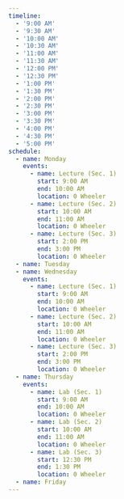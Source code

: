 ```yaml
---
timeline:
  - '9:00 AM'
  - '9:30 AM'
  - '10:00 AM'
  - '10:30 AM'
  - '11:00 AM'
  - '11:30 AM'
  - '12:00 PM'
  - '12:30 PM'
  - '1:00 PM'
  - '1:30 PM'
  - '2:00 PM'
  - '2:30 PM'
  - '3:00 PM'
  - '3:30 PM'
  - '4:00 PM'
  - '4:30 PM'
  - '5:00 PM'
schedule:
  - name: Monday
    events:
      - name: Lecture (Sec. 1)
        start: 9:00 AM
        end: 10:00 AM
        location: 0 Wheeler
      - name: Lecture (Sec. 2)
        start: 10:00 AM
        end: 11:00 AM
        location: 0 Wheeler
      - name: Lecture (Sec. 3)
        start: 2:00 PM
        end: 3:00 PM
        location: 0 Wheeler
  - name: Tuesday
  - name: Wednesday
    events:
      - name: Lecture (Sec. 1)
        start: 9:00 AM
        end: 10:00 AM
        location: 0 Wheeler
      - name: Lecture (Sec. 2)
        start: 10:00 AM
        end: 11:00 AM
        location: 0 Wheeler
      - name: Lecture (Sec. 3)
        start: 2:00 PM
        end: 3:00 PM
        location: 0 Wheeler
  - name: Thursday
    events:
      - name: Lab (Sec. 1)
        start: 9:00 AM
        end: 10:00 AM
        location: 0 Wheeler
      - name: Lab (Sec. 2)
        start: 10:00 AM
        end: 11:00 AM
        location: 0 Wheeler
      - name: Lab (Sec. 3)
        start: 12:30 PM
        end: 1:30 PM
        location: 0 Wheeler
  - name: Friday
---
```

